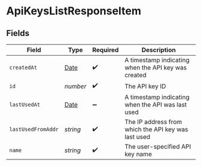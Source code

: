 # ApiKeysListResponseItem


## Fields

| Field                                                                                         | Type                                                                                          | Required                                                                                      | Description                                                                                   |
| --------------------------------------------------------------------------------------------- | --------------------------------------------------------------------------------------------- | --------------------------------------------------------------------------------------------- | --------------------------------------------------------------------------------------------- |
| `createdAt`                                                                                   | [Date](https://developer.mozilla.org/en-US/docs/Web/JavaScript/Reference/Global_Objects/Date) | :heavy_check_mark:                                                                            | A timestamp indicating when the API key was created                                           |
| `id`                                                                                          | *number*                                                                                      | :heavy_check_mark:                                                                            | The API key ID                                                                                |
| `lastUsedAt`                                                                                  | [Date](https://developer.mozilla.org/en-US/docs/Web/JavaScript/Reference/Global_Objects/Date) | :heavy_minus_sign:                                                                            | A timestamp indicating when the API was last used                                             |
| `lastUsedFromAddr`                                                                            | *string*                                                                                      | :heavy_check_mark:                                                                            | The IP address from which the API key was last used                                           |
| `name`                                                                                        | *string*                                                                                      | :heavy_check_mark:                                                                            | The user-specified API key name                                                               |